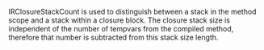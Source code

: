 IRClosureStackCount is used to distinguish between a stack in the method scope and a stack within a closure block. Theclosure stack size is independent of the number of tempvars from the compiled method, therefore that number is subtractedfrom this stack size length.